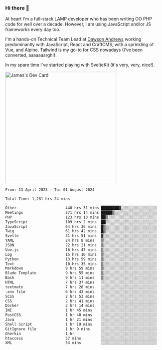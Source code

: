 ### Hi there 👋

<!--
**JamesNock/JamesNock** is a ✨ _special_ ✨ repository because its `README.md` (this file) appears on your GitHub profile.

Here are some ideas to get you started:

- 🔭 I’m currently working on ...
- 🌱 I’m currently learning ...
- 👯 I’m looking to collaborate on ...
- 🤔 I’m looking for help with ...
- 💬 Ask me about ...
- 📫 How to reach me: ...
- 😄 Pronouns: ...
- ⚡ Fun fact: ...
-->
At heart I'm a full-stack LAMP developer who has been writing OO PHP code for well over a decade. However, I am using JavaScript and/or JS frameworks every day too.

I'm a hands-on Technical Team Lead at [Dawson Andrews](https://www.dawsonandrews.com/) working predominantly with JavaScript, React and CraftCMS, with a sprinkling of Vue, and Alpine. Tailwind is my go-to for CSS nowadays (I've been converted, aaaaaaargh!).

In my spare time I've started playing with SvelteKit (it's very, very, nice!).

<a href="https://app.daily.dev/h2onock"><img src="https://api.daily.dev/devcards/v2/XQraFlxE3JPWOlcSuOB2K.png?type=default&r=18u" width="356" alt="James's Dev Card"/></a>

<!--START_SECTION:waka-->

```txt
From: 13 April 2023 - To: 01 August 2024

Total Time: 1,281 hrs 24 mins

Other                      440 hrs 31 mins ████████▓░░░░░░░░░░░░░░░░   34.39 %
Meetings                   271 hrs 14 mins █████▒░░░░░░░░░░░░░░░░░░░   21.17 %
PHP                        123 hrs 13 mins ██▒░░░░░░░░░░░░░░░░░░░░░░   09.62 %
TypeScript                 109 hrs 2 mins  ██░░░░░░░░░░░░░░░░░░░░░░░   08.51 %
JavaScript                 64 hrs 36 mins  █▒░░░░░░░░░░░░░░░░░░░░░░░   05.04 %
Twig                       61 hrs 42 mins  █▒░░░░░░░░░░░░░░░░░░░░░░░   04.82 %
Svelte                     31 hrs 51 mins  ▓░░░░░░░░░░░░░░░░░░░░░░░░   02.49 %
YAML                       24 hrs 8 mins   ▒░░░░░░░░░░░░░░░░░░░░░░░░   01.88 %
JSON                       22 hrs 21 mins  ▒░░░░░░░░░░░░░░░░░░░░░░░░   01.74 %
Vue.js                     16 hrs 47 mins  ▒░░░░░░░░░░░░░░░░░░░░░░░░   01.31 %
Log                        15 hrs 10 mins  ▒░░░░░░░░░░░░░░░░░░░░░░░░   01.18 %
Python                     13 hrs 59 mins  ▒░░░░░░░░░░░░░░░░░░░░░░░░   01.09 %
Text                       10 hrs 35 mins  ▒░░░░░░░░░░░░░░░░░░░░░░░░   00.83 %
Markdown                   9 hrs 59 mins   ▒░░░░░░░░░░░░░░░░░░░░░░░░   00.78 %
Blade Template             9 hrs 55 mins   ▒░░░░░░░░░░░░░░░░░░░░░░░░   00.78 %
Bash                       9 hrs 11 mins   ▒░░░░░░░░░░░░░░░░░░░░░░░░   00.72 %
HTML                       7 hrs 37 mins   ░░░░░░░░░░░░░░░░░░░░░░░░░   00.60 %
textmate                   7 hrs 28 mins   ░░░░░░░░░░░░░░░░░░░░░░░░░   00.58 %
.env file                  6 hrs 43 mins   ░░░░░░░░░░░░░░░░░░░░░░░░░   00.52 %
SCSS                       2 hrs 53 mins   ░░░░░░░░░░░░░░░░░░░░░░░░░   00.23 %
CSS                        2 hrs 41 mins   ░░░░░░░░░░░░░░░░░░░░░░░░░   00.21 %
Docker                     2 hrs 14 mins   ░░░░░░░░░░░░░░░░░░░░░░░░░   00.18 %
INI                        1 hr 45 mins    ░░░░░░░░░░░░░░░░░░░░░░░░░   00.14 %
PostCSS                    1 hr 40 mins    ░░░░░░░░░░░░░░░░░░░░░░░░░   00.13 %
Java                       1 hr 21 mins    ░░░░░░░░░░░░░░░░░░░░░░░░░   00.11 %
Shell Script               1 hr 19 mins    ░░░░░░░░░░░░░░░░░░░░░░░░░   00.10 %
GitIgnore file             1 hr 9 mins     ░░░░░░░░░░░░░░░░░░░░░░░░░   00.09 %
Gherkin                    1 hr            ░░░░░░░░░░░░░░░░░░░░░░░░░   00.08 %
htaccess                   57 mins         ░░░░░░░░░░░░░░░░░░░░░░░░░   00.07 %
XML                        54 mins         ░░░░░░░░░░░░░░░░░░░░░░░░░   00.07 %
```

<!--END_SECTION:waka-->
